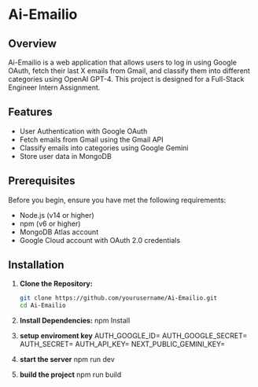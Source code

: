 # Ai-Emailio

## Overview

Ai-Emailio is a web application that allows users to log in using Google OAuth, fetch their last X emails from Gmail, and classify them into different categories using OpenAI GPT-4. This project is designed for a Full-Stack Engineer Intern Assignment.

## Features

- User Authentication with Google OAuth
- Fetch emails from Gmail using the Gmail API
- Classify emails into categories using Google Gemini
- Store user data in MongoDB

## Prerequisites

Before you begin, ensure you have met the following requirements:

- Node.js (v14 or higher)
- npm (v6 or higher)
- MongoDB Atlas account
- Google Cloud account with OAuth 2.0 credentials

## Installation

1. **Clone the Repository:**
   ```bash
   git clone https://github.com/yourusername/Ai-Emailio.git
   cd Ai-Emailio
   ```
2. **Install Dependencies:**
   npm Install

3. **setup enviroment key**
   AUTH_GOOGLE_ID=
   AUTH_GOOGLE_SECRET=
   AUTH_SECRET=
   AUTH_API_KEY=
   NEXT_PUBLIC_GEMINI_KEY=

4. **start the server**
   npm run dev

5. **build the project**
   npm run build
